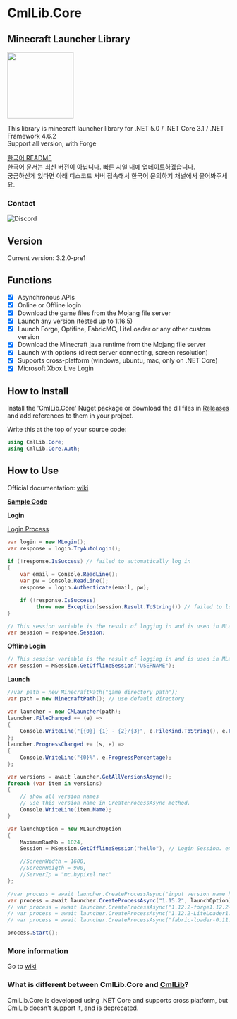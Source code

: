 # CmlLib.Core

## Minecraft Launcher Library

<img src='https://raw.githubusercontent.com/CmlLib/CmlLib.Core/master/logo.png' width=150>

This library is minecraft launcher library for .NET 5.0 / .NET Core 3.1 / .NET Framework 4.6.2  
Support all version, with Forge

[한국어 README](https://github.com/AlphaBs/CmlLib.Core/blob/master/docs/README-kr.md)  
한국어 문서는 최신 버전이 아닙니다. 빠른 시일 내에 업데이트하겠습니다.  
궁금하신게 있다면 아래 디스코드 서버 접속해서 한국어 문의하기 채널에서 물어봐주세요.  

### Contact

![Discord](https://img.shields.io/discord/795952027443527690?label=discord&logo=discord&style=for-the-badge)  


## Version

Current version: 3.2.0-pre1

## Functions

-   [x] Asynchronous APIs
-   [x] Online or Offline login
-   [x] Download the game files from the Mojang file server
-   [x] Launch any version (tested up to 1.16.5)
-   [x] Launch Forge, Optifine, FabricMC, LiteLoader or any other custom version
-   [x] Download the Minecraft java runtime from the Mojang file server
-   [x] Launch with options (direct server connecting, screen resolution)
-   [x] Supports cross-platform (windows, ubuntu, mac, only on .NET Core)
-   [x] Microsoft Xbox Live Login

## How to Install

Install the 'CmlLib.Core' Nuget package or download the dll files in [Releases](https://github.com/AlphaBs/CmlLib.Core/releases) and add references to them in your project.

Write this at the top of your source code:
```csharp
using CmlLib.Core;
using CmlLib.Core.Auth;
```
## How to Use

Official documentation: [wiki](https://github.com/AlphaBs/CmlLib.Core/wiki)

**[Sample Code](https://github.com/AlphaBs/CmlLib.Core/wiki/Sample-Code)**

**Login**

[Login Process](https://github.com/AlphaBs/CmlLib.Core/wiki/Login-and-Sessions)

```csharp
var login = new MLogin();
var response = login.TryAutoLogin();

if (!response.IsSuccess) // failed to automatically log in
{
    var email = Console.ReadLine();
    var pw = Console.ReadLine();
    response = login.Authenticate(email, pw);

    if (!response.IsSuccess)
         throw new Exception(session.Result.ToString()) // failed to log in
}

// This session variable is the result of logging in and is used in MLaunchOption, in the Launch part below.
var session = response.Session;
```
**Offline Login**
```csharp
// This session variable is the result of logging in and is used in MLaunchOption, in the Launch part below.
var session = MSession.GetOfflineSession("USERNAME");
```
**Launch**
```csharp
//var path = new MinecraftPath("game_directory_path");
var path = new MinecraftPath(); // use default directory

var launcher = new CMLauncher(path);
launcher.FileChanged += (e) =>
{
    Console.WriteLine("[{0}] {1} - {2}/{3}", e.FileKind.ToString(), e.FileName, e.ProgressedFileCount, e.TotalFileCount);
};
launcher.ProgressChanged += (s, e) =>
{
    Console.WriteLine("{0}%", e.ProgressPercentage);
};

var versions = await launcher.GetAllVersionsAsync();
foreach (var item in versions)
{
    // show all version names
    // use this version name in CreateProcessAsync method.
    Console.WriteLine(item.Name);
}

var launchOption = new MLaunchOption
{
    MaximumRamMb = 1024,
    Session = MSession.GetOfflineSession("hello"), // Login Session. ex) Session = MSession.GetOfflineSession("hello")

    //ScreenWidth = 1600,
    //ScreenHeigth = 900,
    //ServerIp = "mc.hypixel.net"
};

//var process = await launcher.CreateProcessAsync("input version name here", launchOption);
var process = await launcher.CreateProcessAsync("1.15.2", launchOption); // vanilla
// var process = await launcher.CreateProcessAsync("1.12.2-forge1.12.2-14.23.5.2838", launchOption); // forge
// var process = await launcher.CreateProcessAsync("1.12.2-LiteLoader1.12.2"); // liteloader
// var process = await launcher.CreateProcessAsync("fabric-loader-0.11.3-1.16.5") // fabric-loader

process.Start();
```
### More information

Go to [wiki](https://github.com/AlphaBs/CmlLib.Core/wiki)

### What is different between CmlLib.Core and [CmlLib](https://github.com/AlphaBs/MinecraftLauncherLibrary)?

CmlLib.Core is developed using .NET Core and supports cross platform, but CmlLib doesn't support it, and is deprecated.
